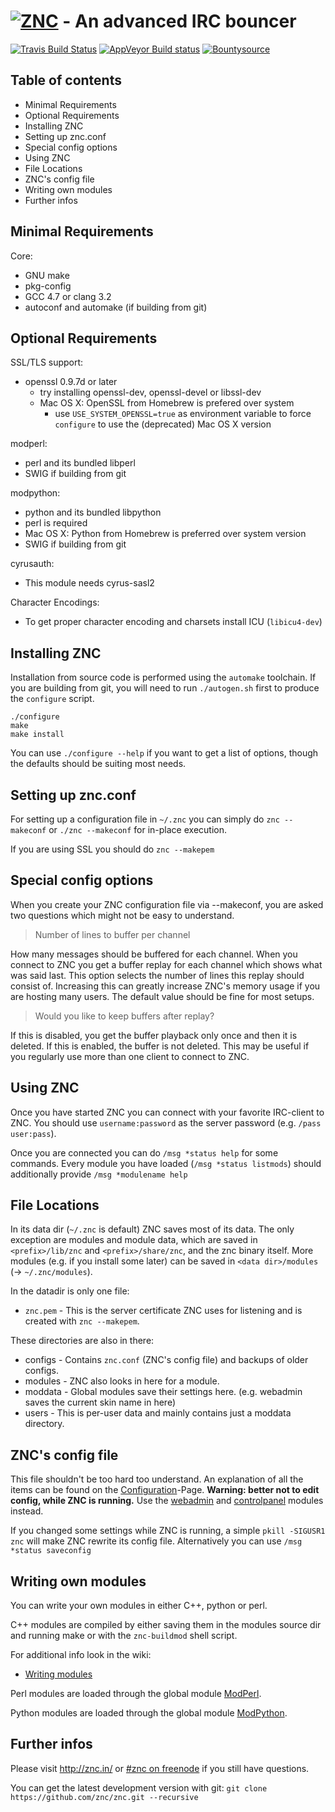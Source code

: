 # [![ZNC](http://wiki.znc.in/resources/assets/wiki.png)](http://znc.in) - An advanced IRC bouncer

[![Travis Build Status](https://travis-ci.org/znc/znc.svg?branch=master)](https://travis-ci.org/znc/znc)
[![AppVeyor Build status](https://ci.appveyor.com/api/projects/status/7danes7dj5h2iv4p/branch/master?svg=true)](https://ci.appveyor.com/project/DarthGandalf/znc/branch/master)
[![Bountysource](https://www.bountysource.com/badge/tracker?tracker_id=1759)](https://www.bountysource.com/trackers/1759-znc?utm_source=1759&utm_medium=shield&utm_campaign=TRACKER_BADGE)

## Table of contents

- Minimal Requirements
- Optional Requirements
- Installing ZNC
- Setting up znc.conf
- Special config options
- Using ZNC
- File Locations
- ZNC's config file
- Writing own modules
- Further infos

## Minimal Requirements

Core:

* GNU make
* pkg-config
* GCC 4.7 or clang 3.2
* autoconf and automake (if building from git)

## Optional Requirements

SSL/TLS support:
* openssl 0.9.7d or later
    * try installing openssl-dev, openssl-devel or libssl-dev
    * Mac OS X: OpenSSL from Homebrew is prefered over system
        * use `USE_SYSTEM_OPENSSL=true` as environment variable to force
          `configure` to use the (deprecated) Mac OS X version

modperl:
* perl and its bundled libperl
* SWIG if building from git

modpython:
* python and its bundled libpython
* perl is required
* Mac OS X: Python from Homebrew is preferred over system version
* SWIG if building from git

cyrusauth:
* This module needs cyrus-sasl2

Character Encodings:
* To get proper character encoding and charsets install ICU (`libicu4-dev`)

## Installing ZNC

Installation from source code is performed using the `automake` toolchain.
If you are building from git, you will need to run `./autogen.sh` first to
produce the `configure` script.

```shell
./configure
make
make install
```

You can use `./configure --help` if you want to get a list of options, though
the defaults should be suiting most needs.

## Setting up znc.conf

For setting up a configuration file in `~/.znc` you can simply do
`znc --makeconf` or `./znc --makeconf` for in-place execution.

If you are using SSL you should do `znc --makepem`

## Special config options

When you create your ZNC configuration file via --makeconf, you are asked
two questions which might not be easy to understand.

> Number of lines to buffer per channel

How many messages should be buffered for each channel. When you connect to
ZNC you get a buffer replay for each channel which shows what was said
last. This option selects the number of lines this replay should consist
of. Increasing this can greatly increase ZNC's memory usage if you are
hosting many users. The default value should be fine for most setups.

> Would you like to keep buffers after replay?

If this is disabled, you get the buffer playback only once and then it is
deleted. If this is enabled, the buffer is not deleted. This may be useful
if you regularly use more than one client to connect to ZNC.

## Using ZNC

Once you have started ZNC you can connect with your favorite IRC-client to
ZNC. You should use `username:password` as the server password (e.g.
`/pass user:pass`).

Once you are connected you can do `/msg *status help` for some commands.
Every module you have loaded (`/msg *status listmods`) should additionally
provide `/msg *modulename help`

## File Locations

In its data dir (`~/.znc` is default) ZNC saves most of its data. The only
exception are modules and module data, which are saved in
`<prefix>/lib/znc` and `<prefix>/share/znc`, and the znc binary itself.
More modules (e.g. if you install some later) can be saved in
`<data dir>/modules` (-> `~/.znc/modules`).

In the datadir is only one file:

- `znc.pem` - This is the server certificate ZNC uses for listening and is
created with `znc --makepem`.

These directories are also in there:

- configs - Contains `znc.conf` (ZNC's config file) and backups of older
  configs.
- modules - ZNC also looks in here for a module.
- moddata - Global modules save their settings here.
  (e.g. webadmin saves the current skin name in here)
- users   - This is per-user data and mainly contains just a moddata
  directory.

## ZNC's config file

This file shouldn't be too hard too understand. An explanation of all the
items can be found on the
[Configuration](http://wiki.znc.in/Configuration)-Page.
**Warning: better not to edit config, while ZNC is running.** Use  the
[webadmin] and [controlpanel] modules instead.

[webadmin]:http://wiki.znc.in/Webadmin
[controlpanel]:http://wiki.znc.in/Controlpanel

If you changed some settings while ZNC is running, a simple
`pkill -SIGUSR1 znc` will make ZNC rewrite its config file. Alternatively
you can use `/msg *status saveconfig`

## Writing own modules

You can write your own modules in either C++, python or perl.

C++ modules are compiled by either saving them in the modules source dir
and running make or with the `znc-buildmod` shell script.

For additional info look in the wiki:

- [Writing modules](http://wiki.znc.in/Writing_modules)

Perl modules are loaded through the global module
[ModPerl](http://wiki.znc.in/Modperl).

Python modules are loaded through the global module
[ModPython](http://wiki.znc.in/Modpython).

## Further infos

Please visit http://znc.in/ or
[#znc on freenode](ircs://irc.freenode.net:6697/#znc) if you still have
questions.

You can get the latest development version with git:
`git clone https://github.com/znc/znc.git --recursive`
